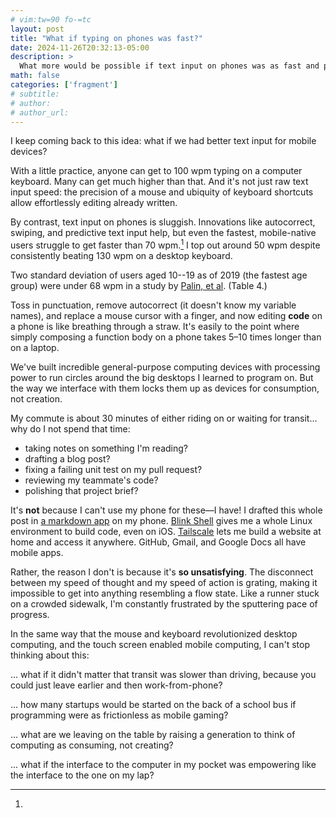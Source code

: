 ```yaml
---
# vim:tw=90 fo-=tc
layout: post
title: "What if typing on phones was fast?"
date: 2024-11-26T20:32:13-05:00
description: >
  What more would be possible if text input on phones was as fast and precise as text input on keyboards?
math: false
categories: ['fragment']
# subtitle:
# author:
# author_url:
---
```


I keep coming back to this idea: what if we had better text input for mobile devices?

With a little practice, anyone can get to 100 wpm typing on a computer keyboard. Many can get much higher than that. And it's not just raw text input speed: the precision of a mouse and ubiquity of keyboard shortcuts allow effortlessly editing already written.

By contrast, text input on phones is sluggish. Innovations like autocorrect, swiping, and predictive text input help, but even the fastest, mobile-native users struggle to get faster than 70 wpm.[^palin2019typing] I top out around 50 wpm despite consistently beating 130 wpm on a desktop keyboard.

[^palin2019typing]:
  Two standard deviation of users aged 10--19 as of 2019 (the fastest age group) were under 68 wpm in a study by [Palin, et al]. (Table 4.)

[Palin, et al]: https://userinterfaces.aalto.fi/typing37k/

Toss in punctuation, remove autocorrect (it doesn't know my variable names), and replace a mouse cursor with a finger, and now editing **code** on a phone is like breathing through a straw. It's easily to the point where simply composing a function body on a phone takes 5–10 times longer than on a laptop.

We've built incredible general-purpose computing devices with processing power to run circles around the big desktops I learned to program on. But the way we interface with them locks them up as devices for consumption, not creation.

My commute is about 30 minutes of either riding on or waiting for transit... why do I not spend that time:

- taking notes on something I'm reading?
- drafting a blog post?
- fixing a failing unit test on my pull request?
- reviewing my teammate's code?
- polishing that project brief?

It's **not** because I can't use my phone for these—I have! I drafted this whole post in [a markdown app][1writer] on my phone. [Blink Shell] gives me a whole Linux environment to build code, even on iOS. [Tailscale] lets me build a website at home and access it anywhere. GitHub, Gmail, and Google Docs all have mobile apps.

[1writer]: http://1writerapp.com
[blink shell]: https://blink.sh
[tailscale]: https://tailscale.com

Rather, the reason I don't is because it's **so unsatisfying**. The disconnect between my speed of thought and my speed of action is grating, making it impossible to get into anything resembling a flow state. Like a runner stuck on a crowded sidewalk, I'm constantly frustrated by the sputtering pace of progress.

In the same way that the mouse and keyboard revolutionized desktop computing, and the touch screen enabled mobile computing, I can't stop thinking about this:

... what if it didn't matter that transit was slower than driving, because you could just leave earlier and then work-from-phone?

... how many startups would be started on the back of a school bus if programming were as frictionless as mobile gaming?

... what are we leaving on the table by raising a generation to think of computing as consuming, not creating?

... what if the interface to the computer in my pocket was empowering like the interface to the one on my lap?
